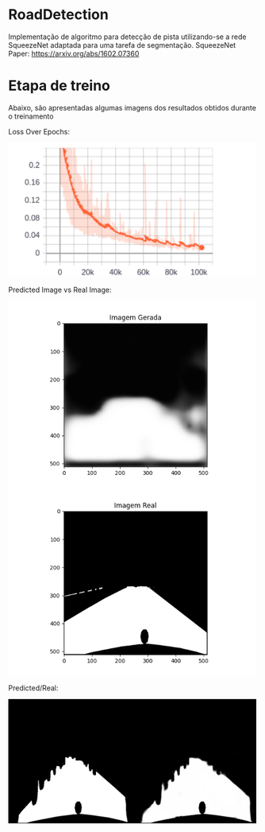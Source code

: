 # RoadDetection
Implementação de algoritmo para detecção de pista utilizando-se a rede SqueezeNet adaptada para uma tarefa de segmentação. 
SqueezeNet Paper: https://arxiv.org/abs/1602.07360

# Etapa de treino
Abaixo, são apresentadas algumas imagens dos resultados obtidos durante o treinamento

Loss Over Epochs:

<p float="left">
  <img src="https://github.com/LeoToledo/RoadDetection/blob/main/imgs/Loss1.png" width="500" />
</p>


Predicted Image vs Real Image:
<p float="left">
  <img src="https://github.com/LeoToledo/RoadDetection/blob/main/imgs/ezgif-6-6f5d9df26f2f.gif" width="500" />
  <img src="https://github.com/LeoToledo/RoadDetection/blob/main/imgs/75_real.png" width="500" /> 
</p>

Predicted/Real:

<p float="center">
  <img src="https://github.com/LeoToledo/RoadDetection/blob/main/imgs/individualImage%20(3).png" width="500" />
</p>
